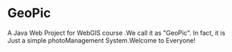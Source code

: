 # GeoPic
A  Java Web Project for WebGIS course .We call it as "GeoPic". In fact, it is Just a simple photoManagement System.Welcome to Everyone!
